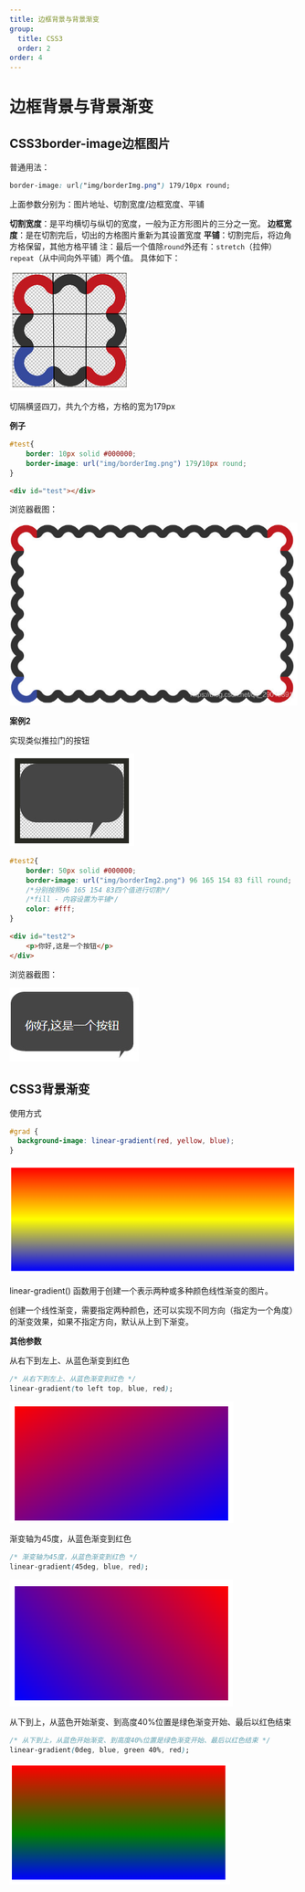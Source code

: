 ```yaml
---
title: 边框背景与背景渐变
group:
  title: CSS3
  order: 2
order: 4
---
```

# 边框背景与背景渐变

## CSS3border-image边框图片

普通用法：

```css
border-image: url("img/borderImg.png") 179/10px round;
```

上面参数分别为：图片地址、切割宽度/边框宽度、平铺

**切割宽度**：是平均横切与纵切的宽度，一般为正方形图片的三分之一宽。
**边框宽度**：是在切割完后，切出的方格图片重新为其设置宽度
**平铺**：切割完后，将边角方格保留，其他方格平铺
注：最后一个值除`round`外还有：`stretch`（拉伸）`repeat`（从中间向外平铺）两个值。
具体如下：

![image-20230922213322582](./CSS_3_border_image.assets/image-20230922213322582.png)

切隔横竖四刀，共九个方格，方格的宽为179px

**例子**

```css
#test{
	border: 10px solid #000000;
 	border-image: url("img/borderImg.png") 179/10px round;
}
```

```html
<div id="test"></div>
```

浏览器截图：

![image-20230922213344684](./CSS_3_border_image.assets/image-20230922213344684.png)

**案例2**

实现类似推拉门的按钮

![image-20230922213443118](./CSS_3_border_image.assets/image-20230922213443118.png)

```css
#test2{
	border: 50px solid #000000;
	border-image: url("img/borderImg2.png") 96 165 154 83 fill round;
	/*分别按照96 165 154 83四个值进行切割*/
	/*fill - 内容设置为平铺*/
	color: #fff;
}
```

```html
<div id="test2">
	<p>你好,这是一个按钮</p>
</div>
```

浏览器截图：

![image-20230922213500359](./CSS_3_border_image.assets/image-20230922213500359.png)

## CSS3背景渐变

使用方式

```css
#grad {
  background-image: linear-gradient(red, yellow, blue);
}
```

![image-20230922214121004](./CSS_3_border_image.assets/image-20230922214121004.png)

linear-gradient() 函数用于创建一个表示两种或多种颜色线性渐变的图片。

创建一个线性渐变，需要指定两种颜色，还可以实现不同方向（指定为一个角度）的渐变效果，如果不指定方向，默认从上到下渐变。

**其他参数**

从右下到左上、从蓝色渐变到红色

```css
/* 从右下到左上、从蓝色渐变到红色 */
linear-gradient(to left top, blue, red);
```

![image-20230922214431762](./CSS_3_border_image.assets/image-20230922214431762.png)

渐变轴为45度，从蓝色渐变到红色

```css
/* 渐变轴为45度，从蓝色渐变到红色 */
linear-gradient(45deg, blue, red);
```

![image-20230922214505245](./CSS_3_border_image.assets/image-20230922214505245.png)

从下到上，从蓝色开始渐变、到高度40%位置是绿色渐变开始、最后以红色结束

```css
/* 从下到上，从蓝色开始渐变、到高度40%位置是绿色渐变开始、最后以红色结束 */
linear-gradient(0deg, blue, green 40%, red);
```

![image-20230922214612028](./CSS_3_border_image.assets/image-20230922214612028.png)

